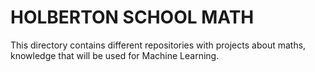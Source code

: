 # HOLBERTON SCHOOL MATH 

This directory contains different repositories with projects about maths, knowledge that will be used for Machine Learning.
